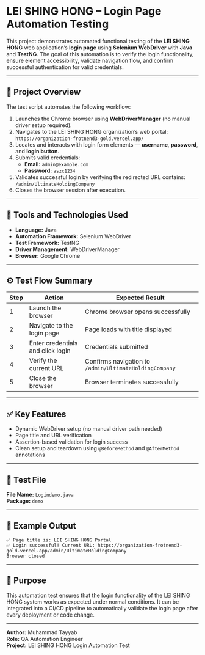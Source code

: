 
# LEI SHING HONG – Login Page Automation Testing

This project demonstrates automated functional testing of the **LEI SHING HONG** web application’s **login page** using **Selenium WebDriver** with **Java** and **TestNG**. The goal of this automation is to verify the login functionality, ensure element accessibility, validate navigation flow, and confirm successful authentication for valid credentials.

---

## 🧩 Project Overview

The test script automates the following workflow:
1. Launches the Chrome browser using **WebDriverManager** (no manual driver setup required).
2. Navigates to the LEI SHING HONG organization’s web portal:  
   `https://organization-frotnend3-gold.vercel.app/`
3. Locates and interacts with login form elements — **username**, **password**, and **login button**.
4. Submits valid credentials:
   - **Email:** `admin@example.com`  
   - **Password:** `aszx1234`
5. Validates successful login by verifying the redirected URL contains:  
   `/admin/UltimateHoldingCompany`
6. Closes the browser session after execution.

---

## 🧪 Tools and Technologies Used
- **Language:** Java  
- **Automation Framework:** Selenium WebDriver  
- **Test Framework:** TestNG  
- **Driver Management:** WebDriverManager  
- **Browser:** Google Chrome  

---

## ⚙️ Test Flow Summary
| Step | Action | Expected Result |
|------|---------|----------------|
| 1 | Launch the browser | Chrome browser opens successfully |
| 2 | Navigate to the login page | Page loads with title displayed |
| 3 | Enter credentials and click login | Credentials submitted |
| 4 | Verify the current URL | Confirms navigation to `/admin/UltimateHoldingCompany` |
| 5 | Close the browser | Browser terminates successfully |

---

## ✅ Key Features
- Dynamic WebDriver setup (no manual driver path needed)  
- Page title and URL verification  
- Assertion-based validation for login success  
- Clean setup and teardown using `@BeforeMethod` and `@AfterMethod` annotations  

---

## 📁 Test File
**File Name:** `Logindemo.java`  
**Package:** `demo`

---

## 🧾 Example Output
```
✅ Page title is: LEI SHING HONG Portal
✅ Login successful! Current URL: https://organization-frotnend3-gold.vercel.app/admin/UltimateHoldingCompany
Browser closed
```

---

## 🚀 Purpose
This automation test ensures that the login functionality of the LEI SHING HONG system works as expected under normal conditions. It can be integrated into a CI/CD pipeline to automatically validate the login page after every deployment or code change.

---

**Author:** Muhammad Tayyab  
**Role:** QA Automation Engineer  
**Project:** LEI SHING HONG Login Automation Test
````


